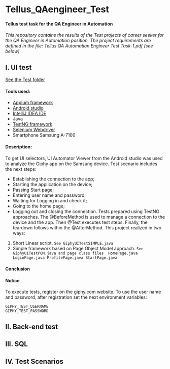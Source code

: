 # Tellus_QAengineer_Test
#### Tellus test task for the QA Engineer in Automation

_This repository contains the results of the Test projects of career seeker for the QA Engineer in Automation position.
The project requirements are defined in the file: Tellus QA Automation Engineer Test Task-1.pdf (see below)_

## I. UI test

[See the Test folder](Task1_UITest_Java/app_ui_test/)

#### Tools used:
* [Appium framework](https://appium.io/)
* [Android studio](https://developer.android.com/studio)
* [IntelliJ IDEA IDE](https://www.jetbrains.com/idea/)
* Java
* [TestNG framework](https://testng.org/)
* [Selenium Webdriver](https://www.selenium.dev/downloads/)
* Smartphone Samsung A-7100

#### Description:
To get UI selectors, UI Automator Viewer from the Android studio was used to analyze the Giphy app on the Samsung device.
Test scenario includes the next steps:
- Establishing the connection to the app;
- Starting the application on the device;
- Passing Start page;
- Entering user name and password;
- Waiting for Logging in and check it;
- Going to the home page;
- Logging out and closing the connection.
Tests prepared using TestNG approaches. The @BeforeMethod is used to manage a connection to the device and the app. Then @Test executes test steps. Finally, the teardown follows within the @AfterMethod.
This project realized in two ways:
1. Short Linear script.
`See GiphyUITestSIMPLE.java`
2. Simple framework based on Page Object Model approach.
`See GiphyUITestPOM.java
and page class files 
HomePage.java
LoginPage.java
ProfilePage.java
StartPage.java`


#### Conclusion

#### Notice
To execute tests, register on the giphy.com website. To use the user name and password, after registration set the next environment variables:
```
GIPHY_TEST_USERNAME 
GIPHY_TEST_PASSWORD
```


## II. Back-end test

## III. SQL

## IV. Test Scenarios
